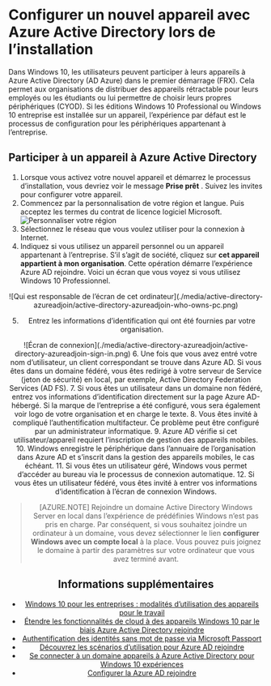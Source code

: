 <properties
    pageTitle="Configurer un nouvel appareil avec Azure AD pendant l’installation | Microsoft Azure"
    description="Rubrique explique comment les utilisateurs peuvent configurer Azure AD rejoindre pendant sa première expérience de l’exécution."
    services="active-directory"
    documentationCenter=""
    authors="femila"
    manager="swadhwa"
    editor=""
    tags="azure-classic-portal"/>

<tags
    ms.service="active-directory"
    ms.workload="identity"
    ms.tgt_pltfrm="na"
    ms.devlang="na"
    ms.topic="article"
    ms.date="09/27/2016"
    ms.author="femila"/>

# <a name="set-up-a-new-device-with-azure-ad-during-setup"></a>Configurer un nouvel appareil avec Azure Active Directory lors de l’installation

Dans Windows 10, les utilisateurs peuvent participer à leurs appareils à Azure Active Directory (AD Azure) dans le premier démarrage (FRX). Cela permet aux organisations de distribuer des appareils rétractable pour leurs employés ou les étudiants ou lui permettre de choisir leurs propres périphériques (CYOD).
Si les éditions Windows 10 Professional ou Windows 10 entreprise est installée sur un appareil, l’expérience par défaut est le processus de configuration pour les périphériques appartenant à l’entreprise.

## <a name="to-join-a-device-to-azure-ad"></a>Participer à un appareil à Azure Active Directory


1. Lorsque vous activez votre nouvel appareil et démarrez le processus d’installation, vous devriez voir le message **Prise prêt** . Suivez les invites pour configurer votre appareil.
2. Commencez par la personnalisation de votre région et langue. Puis acceptez les termes du contrat de licence logiciel Microsoft.
![Personnaliser votre région](./media/active-directory-azureadjoin/active-directory-azureadjoin-customize-region.png)
3. Sélectionnez le réseau que vous voulez utiliser pour la connexion à Internet.
4. Indiquez si vous utilisez un appareil personnel ou un appareil appartenant à l’entreprise. S’il s’agit de société, cliquez sur **cet appareil appartient à mon organisation**. Cette opération démarre l’expérience Azure AD rejoindre. Voici un écran que vous voyez si vous utilisez Windows 10 Professionnel.
<center>
![Qui est responsable de l’écran de cet ordinateur](./media/active-directory-azureadjoin/active-directory-azureadjoin-who-owns-pc.png)

5.  Entrez les informations d’identification qui ont été fournies par votre organisation.
<center>
![Écran de connexion](./media/active-directory-azureadjoin/active-directory-azureadjoin-sign-in.png)
6.  Une fois que vous avez entré votre nom d’utilisateur, un client correspondant se trouve dans Azure AD. Si vous êtes dans un domaine fédéré, vous êtes redirigé à votre serveur de Service (jeton de sécurité) en local, par exemple, Active Directory Federation Services (AD FS).
7. Si vous êtes un utilisateur dans un domaine non fédéré, entrez vos informations d’identification directement sur la page Azure AD-hébergé. Si la marque de l’entreprise a été configuré, vous sera également voir logo de votre organisation et en charge le texte.
8.  Vous êtes invité à compliqué l’authentification multifacteur. Ce problème peut être configuré par un administrateur informatique.
9.  Azure AD vérifie si cet utilisateur/appareil requiert l’inscription de gestion des appareils mobiles.
10. Windows enregistre le périphérique dans l’annuaire de l’organisation dans Azure AD et s’inscrit dans la gestion des appareils mobiles, le cas échéant.
11. Si vous êtes un utilisateur géré, Windows vous permet d’accéder au bureau via le processus de connexion automatique.
12. Si vous êtes un utilisateur fédéré, vous êtes invité à entrer vos informations d’identification à l’écran de connexion Windows.

> [AZURE.NOTE] Rejoindre un domaine Active Directory Windows Server en local dans l’expérience de prédéfinies Windows n’est pas pris en charge. Par conséquent, si vous souhaitez joindre un ordinateur à un domaine, vous devez sélectionner le lien **configurer Windows avec un compte local** à la place. Vous pouvez puis joignez le domaine à partir des paramètres sur votre ordinateur que vous avez terminé avant.

## <a name="additional-information"></a>Informations supplémentaires
* [Windows 10 pour les entreprises : modalités d’utilisation des appareils pour le travail](active-directory-azureadjoin-windows10-devices-overview.md)
* [Étendre les fonctionnalités de cloud à des appareils Windows 10 par le biais Azure Active Directory rejoindre](active-directory-azureadjoin-user-upgrade.md)
* [Authentification des identités sans mot de passe via Microsoft Passport](active-directory-azureadjoin-passport.md)
* [Découvrez les scénarios d’utilisation pour Azure AD rejoindre](active-directory-azureadjoin-deployment-aadjoindirect.md)
* [Se connecter à un domaine appareils à Azure Active Directory pour Windows 10 expériences](active-directory-azureadjoin-devices-group-policy.md)
* [Configurer la Azure AD rejoindre](active-directory-azureadjoin-setup.md)

